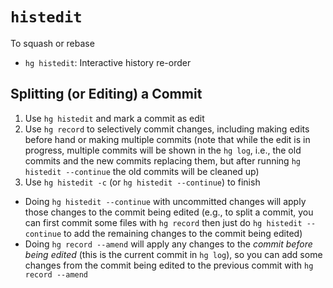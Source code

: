 # `histedit`

To squash or rebase

- `hg histedit`: Interactive history re-order

## Splitting (or Editing) a Commit

1. Use `hg histedit` and mark a commit as edit
2. Use `hg record` to selectively commit changes, including making edits before hand or making multiple commits (note that while the edit is in progress, multiple commits will be shown in the `hg log`, i.e., the old commits and the new commits replacing them, but after running `hg histedit --continue` the old commits will be cleaned up)
3. Use `hg histedit -c` (or `hg histedit --continue`) to finish

- Doing `hg histedit --continue` with uncommitted changes will apply those changes to the commit being edited (e.g., to split a commit, you can first commit some files with `hg record` then just do `hg histedit --continue` to add the remaining changes to the commit being edited)
- Doing `hg record --amend` will apply any changes to the *commit before being edited* (this is the current commit in `hg log`), so you can add some changes from the commit being edited to the previous commit with `hg record --amend`
